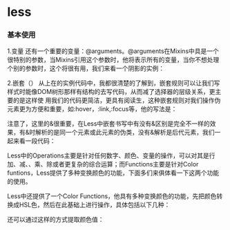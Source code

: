 # less

### 基本使用

1.变量
还有一个重要的变量：@arguments。@arguments在Mixins中具是一个很特别的参数，当Mixins引用这个参数时，他将表示所有的变量，当你不想处理个别的参数时，这个将很有用，我们来看一个阴影的实例：


2.嵌套（）
从上在的实例代码中，我都很清楚的了解到，嵌套规则可以让我们写样式时能像DOM树形那样有结构的去写代码，从而减了选择器的层级关系，更主要的是这样使 用我们的代码更简洁，更具有阅读生，这种嵌套规则对我们操作伪元素更为方便和重要，如:hover，:link,:focus等，他的写法是：

注意了，这里的&很重要，在Less中嵌套书写中有没有&区别是完全不一样的效果，有&时解析的是同一个元素或此元素的伪类，没有&解析是后代元素，我们一起来看一段代码：



Less中的Operations主要是针对任何数字、颜色、变量的操作，可以对其是行加、减、、乘、除或者更复杂的综合运算；而Functions主要是针对Color funtions，Less提供了多种变换颜色的功能，下面多们来俱体看一下这两个功能的使用。

Less中还提供了一个Color Functions，他具有多种变换颜色的功能，先把颜色转换成HSL色，然后在此基础上进行操作，具体包括以下几种：



还可以通过这样的方式提取颜色值：